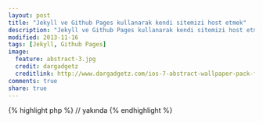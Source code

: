```yaml
---
layout: post
title: "Jekyll ve Github Pages kullanarak kendi sitemizi host etmek"
description: "Jekyll ve Github Pages kullanarak kendi sitemizi host etmek"
modified: 2013-11-16
tags: [Jekyll, Github Pages]
image:
  feature: abstract-3.jpg
  credit: dargadgetz
  creditlink: http://www.dargadgetz.com/ios-7-abstract-wallpaper-pack-for-iphone-5-and-ipod-touch-retina/
comments: true
share: true
---
```


{% highlight php %}
    // yakında
{% endhighlight %}
